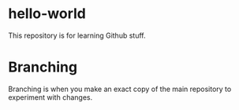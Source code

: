 # hello-world
This repository is for learning Github stuff.

# Branching
Branching is when you make an exact copy of the main repository to experiment with changes.
